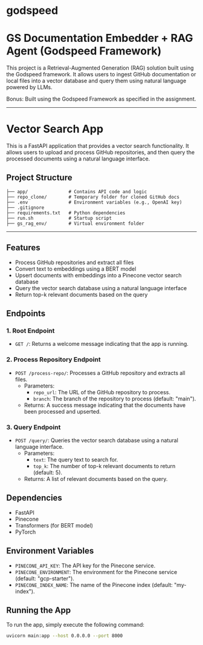 # godspeed

# GS Documentation Embedder + RAG Agent (Godspeed Framework)

This project is a Retrieval-Augmented Generation (RAG) solution built using the Godspeed framework. It allows users to ingest GitHub documentation or local files into a vector database and query them using natural language powered by LLMs.

 Bonus: Built using the Godspeed Framework as specified in the assignment.

---

# Vector Search App

This is a FastAPI application that provides a vector search functionality. It allows users to upload and process GitHub repositories, and then query the processed documents using a natural language interface.


## Project Structure

```
├── app/               # Contains API code and logic
├── repo_clone/        # Temporary folder for cloned GitHub docs
├── .env               # Environment variables (e.g., OpenAI key)
├── .gitignore
├── requirements.txt   # Python dependencies
├── run.sh             # Startup script
├── gs_rag_env/        # Virtual environment folder
```

---

## Features

* Process GitHub repositories and extract all files
* Convert text to embeddings using a BERT model
* Upsert documents with embeddings into a Pinecone vector search database
* Query the vector search database using a natural language interface
* Return top-k relevant documents based on the query

## Endpoints

### 1. Root Endpoint

* `GET /`: Returns a welcome message indicating that the app is running.

### 2. Process Repository Endpoint

* `POST /process-repo/`: Processes a GitHub repository and extracts all files.
	+ Parameters:
		- `repo_url`: The URL of the GitHub repository to process.
		- `branch`: The branch of the repository to process (default: "main").
	+ Returns: A success message indicating that the documents have been processed and upserted.

### 3. Query Endpoint

* `POST /query/`: Queries the vector search database using a natural language interface.
	+ Parameters:
		- `text`: The query text to search for.
		- `top_k`: The number of top-k relevant documents to return (default: 5).
	+ Returns: A list of relevant documents based on the query.

## Dependencies

* FastAPI
* Pinecone
* Transformers (for BERT model)
* PyTorch

## Environment Variables

* `PINECONE_API_KEY`: The API key for the Pinecone service.
* `PINECONE_ENVIRONMENT`: The environment for the Pinecone service (default: "gcp-starter").
* `PINECONE_INDEX_NAME`: The name of the Pinecone index (default: "my-index").

## Running the App

To run the app, simply execute the following command:
```bash
uvicorn main:app --host 0.0.0.0 --port 8000
